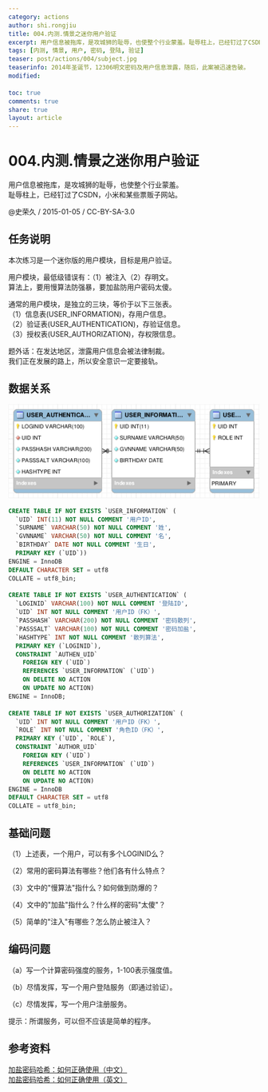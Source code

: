 ```yaml
---
category: actions
author: shi.rongjiu
title: 004.内测.情景之迷你用户验证
excerpt: 用户信息被拖库，是攻城狮的耻辱，也使整个行业蒙羞。耻辱柱上，已经钉过了CSDN，小米和某些票贩子网站。
tags: [内测, 情景, 用户, 密码, 登陆, 验证]
teaser: post/actions/004/subject.jpg
teaserinfo: 2014年圣诞节，12306明文密码及用户信息泄露，随后，此案被迅速告破。
modified: 

toc: true
comments: true
share: true
layout: article
---
```


# 004.内测.情景之迷你用户验证

用户信息被拖库，是攻城狮的耻辱，也使整个行业蒙羞。  
耻辱柱上，已经钉过了CSDN，小米和某些票贩子网站。  

@史荣久 / 2015-01-05 / CC-BY-SA-3.0  

## 任务说明

本次练习是一个迷你版的用户模块，目标是用户验证。  

用户模块，最低级错误有：（1）被注入（2）存明文。  
算法上，要用慢算法防强暴，要加盐防用户密码太傻。  

通常的用户模块，是独立的三块，等价于以下三张表。  
（1）信息表(USER_INFORMATION)，存用户信息。  
（2）验证表(USER_AUTHENTICATION)，存验证信息。  
（3）授权表(USER_AUTHORIZATION)，存权限信息。  

题外话：在发达地区，泄露用户信息会被法律制裁。  
我们正在发展的路上，所以安全意识一定要接轨。

## 数据关系

![ER图](/images/post/actions/004/erd.png)

``` sql
CREATE TABLE IF NOT EXISTS `USER_INFORMATION` (
  `UID` INT(11) NOT NULL COMMENT '用户ID',
  `SURNAME` VARCHAR(50) NOT NULL COMMENT '姓',
  `GVNNAME` VARCHAR(50) NOT NULL COMMENT '名',
  `BIRTHDAY` DATE NOT NULL COMMENT '生日',
  PRIMARY KEY (`UID`))
ENGINE = InnoDB
DEFAULT CHARACTER SET = utf8
COLLATE = utf8_bin;

CREATE TABLE IF NOT EXISTS `USER_AUTHENTICATION` (
  `LOGINID` VARCHAR(100) NOT NULL COMMENT '登陆ID',
  `UID` INT NOT NULL COMMENT '用户ID（FK）',
  `PASSHASH` VARCHAR(200) NOT NULL COMMENT '密码散列',
  `PASSSALT` VARCHAR(100) NOT NULL COMMENT '密码加盐',
  `HASHTYPE` INT NOT NULL COMMENT '散列算法',
  PRIMARY KEY (`LOGINID`),
  CONSTRAINT `AUTHEN_UID`
    FOREIGN KEY (`UID`)
    REFERENCES `USER_INFORMATION` (`UID`)
    ON DELETE NO ACTION
    ON UPDATE NO ACTION)
ENGINE = InnoDB;

CREATE TABLE IF NOT EXISTS `USER_AUTHORIZATION` (
  `UID` INT NOT NULL COMMENT '用户ID（FK）',
  `ROLE` INT NOT NULL COMMENT '角色ID（FK）',
  PRIMARY KEY (`UID`, `ROLE`),
  CONSTRAINT `AUTHOR_UID`
    FOREIGN KEY (`UID`)
    REFERENCES `USER_INFORMATION` (`UID`)
    ON DELETE NO ACTION
    ON UPDATE NO ACTION)
ENGINE = InnoDB
DEFAULT CHARACTER SET = utf8
COLLATE = utf8_bin;

```

## 基础问题

（1）上述表，一个用户，可以有多个LOGINID么？

（2）常用的密码算法有哪些？他们各有什么特点？

（3）文中的"慢算法"指什么？如何做到防爆的？

（4）文中的"加盐"指什么？什么样的密码"太傻"？

（5）简单的"注入"有哪些？怎么防止被注入？

## 编码问题

（a）写一个计算密码强度的服务，1-100表示强度值。

（b）尽情发挥，写一个用户登陆服务（即通过验证）。

（c）尽情发挥，写一个用户注册服务。

提示：所谓服务，可以但不应该是简单的程序。

## 参考资料

[加盐密码哈希：如何正确使用（中文）](http://blog.jobbole.com/61872/)  
[加盐密码哈希：如何正确使用（英文）](http://crackstation.net/hashing-security.htm)

